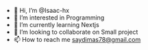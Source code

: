 - 👋 Hi, I’m @Isaac-hx
- 👀 I’m interested in Programming
- 🌱 I’m currently learning Nextjs
- 💞️ I’m looking to collaborate on Small project
- 📫 How to reach me saydimas78@gmail.com

<!---
Isaac-hx/Isaac-hx is a ✨ special ✨ repository because its `README.md` (this file) appears on your GitHub profile.
You can click the Preview link to take a look at your changes.
--->
